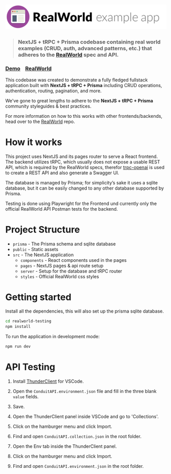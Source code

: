 # ![RealWorld Example App](logo.png)

> ### NextJS + tRPC + Prisma codebase containing real world examples (CRUD, auth, advanced patterns, etc.) that adheres to the [RealWorld](https://github.com/gothinkster/realworld) spec and API.

### [Demo](https://demo.realworld.io/)&nbsp;&nbsp;&nbsp;&nbsp;[RealWorld](https://github.com/gothinkster/realworld)

This codebase was created to demonstrate a fully fledged fullstack application built with **NextJS + tRPC + Prisma** including CRUD operations, authentication, routing, pagination, and more.

We've gone to great lengths to adhere to the **NextJS + tRPC + Prisma** community styleguides & best practices.

For more information on how to this works with other frontends/backends, head over to the [RealWorld](https://github.com/gothinkster/realworld) repo.

# How it works

This project uses NextJS and its pages router to serve a React frontend. The backend utilizes tRPC, which usually does not expose a usable REST API, which is required by the RealWorld specs, therefor [trpc-openai](https://github.com/prosepilot/trpc-openapi) is used to create a REST API and also generate a Swagger UI.

The database is managed by Prisma; for simplicity’s sake it uses a sqlite database, but it can be easily changed to any other database supported by Prisma.

Testing is done using Playwright for the Frontend und currently only the official RealWorld API Postman tests for the backend.

# Project Structure

- `prisma` - The Prisma schema and sqlite database
- `public` - Static assets
- `src` - The NextJS application
  - `components` - React components used in the pages
  - `pages` - NextJS pages & api route setup
  - `server` - Setup for the database and tRPC router
  - `styles` - Official RealWorld css styles

# Getting started

Install all the dependencies, this will also set up the prisma sqlite database.

```bash
cd realworld-testing
npm install
```

To run the application in development mode:

```bash
npm run dev
```

# API Testing

1. Install [ThunderClient](https://marketplace.visualstudio.com/items?itemName=rangav.vscode-thunder-client) for VSCode.

2. Open the `ConduitAPI.environment.json` file and fill in the three blank `value` fields.
3. Save.

4. Open the ThunderClient panel inside VSCode and go to 'Collections'.
5. Click on the hamburger menu and click Import.
6. Find and open `ConduitAPI.collection.json` in the root folder.

7. Open the Env tab inside the ThunderClient panel.
8. Click on the hamburger menu and click Import.
9. Find and open `ConduitAPI.environment.json` in the root folder.
